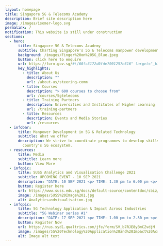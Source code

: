 ```yaml
---
layout: homepage
title: Singapore 5G & Telecoms Academy
description: Brief site description here
image: /images/isomer-logo.svg
permalink: /
notification: This website is still under construction
sections:
  - hero:
      title: Singapore 5G & Telecoms Academy
      subtitle: Charting Singapore's 5G & Telecoms manpower development with you
      background: /images/Finger%20on%205G_Blue.jpeg
      button: click here to enquire
      url: https://form.gov.sg/#!/60fc3172d0fde7001257e316" target="_blank
      key_highlights:
        - title: About Us
          description: ""
          url: /about-us/steering-comm
        - title: Courses
          description: "> 600 courses to choose from"
          url: /courses/5gtelecoms
        - title: Training Partners
          description: Universities and Institutes of Higher Learning
          url: /training-partners
        - title: Resources
          description: Events and Media Stories
          url: /resources
  - infobar:
      title: Manpower Development in 5G & Related Technology
      subtitle: What we offer
      description: We strive to coordinate programmes to develop skills across the
        country's 5G ecosystem.
  - resources:
      title: Media
      subtitle: Learn more
      button: View More
  - infopic:
      title: SUSS Analytics and Visualisation Challenge 2021
      subtitle: UPCOMING EVENT - 10 SEP 2021
      description: "DATE: 10 SEP 2021 <p> TIME: 1.30 pm to 6.00 pm <p> VENUE: Online event"
      button: Register here
      url: https://www.suss.edu.sg/docs/default-source/contentdoc/sbiz/avc2021-registrationform.pdf
      image: /images/SUSS%20Image%201.jpg
      alt: Analyticsandvisualisation.jpg
  - infopic:
      title: 5G Technology Application & Impact Across Industries
      subtitle: "5G Webinar series #1"
      description: "DATE: 17 SEP 2021 <p> TIME: 1.00 pm to 2.30 pm <p> VENUE: Virtual event"
      button: Register Now
      url: https://nus.syd1.qualtrics.com/jfe/form/SV_b7RJE8yBmCZvdjM
      image: /images/5G%20Technology%20Application%20and%20Impact%20Across%20Industries.png
      alt: Image alt text
---
```

